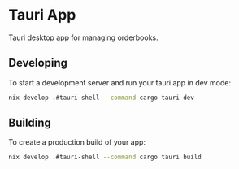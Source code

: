 # Tauri App

Tauri desktop app for managing orderbooks.

## Developing

To start a development server and run your tauri app in dev mode:

```bash
nix develop .#tauri-shell --command cargo tauri dev 
```

## Building

To create a production build of your app:

```bash
nix develop .#tauri-shell --command cargo tauri build 
```

